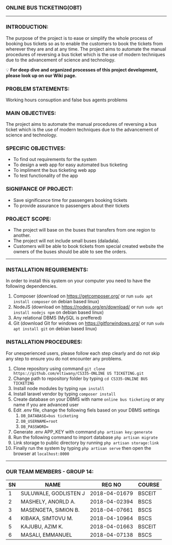 ### ONLINE BUS TICKETING(OBT)
-----------------

### INTRODUCTION:
The purpose of the project is to ease or simplify the whole process of booking bus tickets so as to enable the customers to book the tickets from wherever they are and at any time.
The project aims to automate the manual procedures of reversing a bus ticket which is the use of modern techniques due to the advancement of science and technology. 


 💡 **For deep dive and organized processes of this project development, please look up on our Wiki page.**

### PROBLEM STATEMENTS:
Working hours consuption and false bus agents problems

### MAIN OBJECTIVES:
The project aims to automate the manual procedures of reversing a bus ticket which is the use of modern techniques due to the advancement of science and technology. 

### SPECIFIC OBJECTIVES:
* To find out requirements for the system
* To design a web app for easy automated bus ticketing
* To impliment the bus ticketing web app
* To test functionality of the app

### SIGNIFANCE OF PROJECT:
* Save significance time for passengers booking tickets
* To provide assurance to passengers about their tickets

### PROJECT SCOPE:
* The project will base on the buses that transfers from one region to another.
* The project will not include small buses (daladala).
* Customers will be able to book tickets from special created website the owners of the buses should be able to see the orders.


--------------------
### INSTALLATION REQUIREMENTS:
In order to install this system on your computer you need to have the following dependencies.
1. Composer (download on https://getcomposer.org/ or run `sudo apt install composer` on debian based linux)
1. NodeJS (download on https://nodejs.org/en/download/ or run `sudo apt install nodejs npm` on debian based linux)
1. Any relational DBMS (MySQL is preffered)
1. Git (download Git for windows on https://gitforwindows.org/ or run `sudo apt install git` on debian based linux)

### INSTALLATION PROCEDURES:
For unexperienced users, please follow each step clearly and do not skip any step to ensure you do not encounter any problems.

1. Clone repository using command `git clone https://github.com/eltiwany/CS335-ONLINE US TICKETING.git`
1. Change path to repository folder by typing `cd CS335-ONLINE BUS TICKETING`
1. Install node modules by typing `npm install`
1. Install laravel vendor by typing `composer install`
1. Create database on your DBMS with name `online bus ticketing` or any name if you are advanced user
1. Edit .env file, change the following fiels based on your DBMS settings
   1. `DB_DATABASE=bus ticketing`
   1. `DB_USERNAME=root`
   1. `DB_PASSWORD=`
1. Generate .env APP_KEY with command `php artisan key:generate`
1. Run the following command to import database `php artisan migrate`
1. Link storage to public directory by running `php artisan storage:link`
1. Finally run the system by typing `php artisan serve` then open the browser at `localhost:8000`

---------------
### OUR TEAM MEMBERS - GROUP 14:
SN | NAME |	REG NO |	COURSE
-- | ---- | ------ | -------
1 |	SULUWALE, GODLISTEN J|	2018-04-01679 |	BSCEIT
2 |	MASHELY, ANORLD A. |	2018-04-02394 |	BSCS
3 |	MASENGETA, SIMION B. |	2018-04-07661 |	BSCS
4 |	KIBAKA, SIMTOVU M.|	2018-04-10964 |	BSCS
5 |	KAJUBU, AZIM K. |	2018-04-01663 |	BSCEIT
6 | MASALI, EMMANUEL |	2018-04-07138|	BSCS


